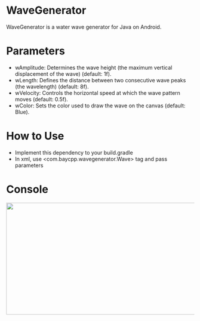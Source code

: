 # WaveGenerator
WaveGenerator is a water wave generator for Java on Android.

# Parameters
- wAmplitude: Determines the wave height (the maximum vertical displacement of the wave) (default: 1f).
- wLength: Defines the distance between two consecutive wave peaks (the wavelength) (default: 8f).
- wVelocity: Controls the horizontal speed at which the wave pattern moves (default: 0.5f).
- wColor: Sets the color used to draw the wave on the canvas (default: Blue).

# How to Use
- Implement this dependency to your build.gradle
- In xml, use <com.baycpp.wavegenerator.Wave> tag and pass parameters

# Console
<img src="https://github.com/user-attachments/assets/c1b37403-98fd-4aea-b879-6a5a0457a8b0" width="600" height="300">
